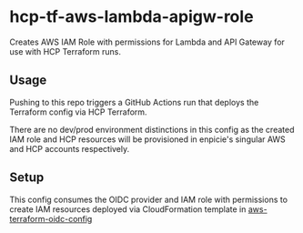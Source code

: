 # hcp-tf-aws-lambda-apigw-role

Creates AWS IAM Role with permissions for Lambda and API Gateway for use with HCP Terraform runs.

## Usage

Pushing to this repo triggers a GitHub Actions run that deploys the Terraform config via HCP Terraform.

There are no dev/prod environment distinctions in this config as the created IAM role and HCP resources will be provisioned in enpicie's singular AWS and HCP accounts respectively.

## Setup

This config consumes the OIDC provider and IAM role with permissions to create IAM resources deployed via CloudFormation template in [aws-terraform-oidc-config](https://github.com/chzylee/aws-terraform-oidc-config)
